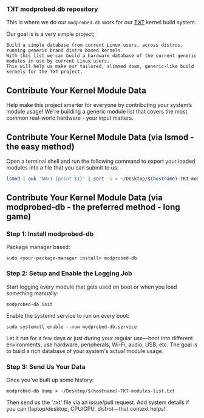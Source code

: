### TꓘT modprobed.db repository
This is where we do our `modprobed.db` work for our [TꓘT](https://github.com/The-Kernel-Toolkit/TKT) kernel build system.

Our goal is is a very simple project;

```
Build a simple database from current Linux users, across distros, running generic brand distro based kernels.
With this list we can build a hardware database of the current generic modules in use by current Linux users.
This will help us make our tailored, slimmed down, generic-like build kernels for the TꓘT project.
```

## Contribute Your Kernel Module Data

Help make this project smarter for everyone by contributing your system’s module usage! We're building a generic module list that covers the most common real-world hardware - your input matters.

## Contribute Your Kernel Module Data (via lsmod - the easy method)

Open a terminal shell and run the following command to export your loaded modules into a file that you can submit to us.

```bash
lsmod | awk 'NR>1 {print $1}' | sort -u > ~/Desktop/$(hostname)-TKT-modules-list.txt
```

## Contribute Your Kernel Module Data (via modprobed-db - the preferred method - long game)

### Step 1: Install modprobed-db

Package manager based:

`sudo <your-package-manager install> modprobed-db`

### Step 2: Setup and Enable the Logging Job

Start logging every module that gets used on boot or when you load something manually:

`modprobed-db init`

Enable the systemd service to run on every boot:

`sudo systemctl enable --now modprobed-db.service`

Let it run for a few days or just during your regular use—boot into different environments, use hardware, peripherals, Wi-Fi, audio, USB, etc. The goal is to build a rich database of your system's actual module usage.

### Step 3: Send Us Your Data

Once you've built up some history:

`modprobed-db dump > ~/Desktop/$(hostname)-TKT-modules-list.txt`

Then send us the '.txt' file via an issue/pull request. Add system details if you can (laptop/desktop, CPU/GPU, distro)—that context helps!
